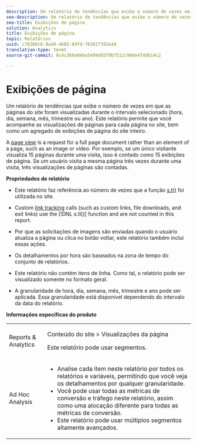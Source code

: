 ```yaml
---
description: Um relatório de tendências que exibe o número de vezes em que as páginas do site foram visualizadas durante o intervalo selecionado (hora, dia, semana, mês, trimestre ou ano). Este relatório permite que você acompanhe as visualizações de páginas para cada página no site, bem como um agregado de exibições de página do site inteiro.
seo-description: Um relatório de tendências que exibe o número de vezes em que as páginas do site foram visualizadas durante o intervalo selecionado (hora, dia, semana, mês, trimestre ou ano). Este relatório permite que você acompanhe as visualizações de páginas para cada página no site, bem como um agregado de exibições de página do site inteiro.
seo-title: Exibições de página
solution: Analytics
title: Exibições de página
topic: Relatórios
uuid: c78260c6-9ad4-4b85-84fd-763627392e44
translation-type: tm+mt
source-git-commit: 8c4c368a84ba5499d85f0b7512c99de47ddb14c2

---
```



# Exibições de página

Um relatório de tendências que exibe o número de vezes em que as páginas do site foram visualizadas durante o intervalo selecionado (hora, dia, semana, mês, trimestre ou ano). Este relatório permite que você acompanhe as visualizações de páginas para cada página no site, bem como um agregado de exibições de página do site inteiro.

A [page view](/help/components/c-variables/c-metrics/metrics-page-view.md) is a request for a full page document rather than an element of a page, such as an image or video. Por exemplo, se um único visitante visualiza 15 páginas durante uma visita, isso é contado como 15 exibições de página. Se um usuário visita a mesma página três vezes durante uma visita, três visualizações de páginas são contadas.

**Propriedades de relatório**

* Este relatório faz referência ao número de vezes que a função [s.t()](https://marketing.adobe.com/resources/help/en_US/sc/implement/c_the_s.t(.html)function) foi utilizada no site.
* Custom [link tracking](https://marketing.adobe.com/resources/help/en_US/sc/implement/c_linktracking.html) calls (such as custom links, file downloads, and exit links) use the [!DNL s.tl()] function and are not counted in this report.

* Por que as solicitações de imagens são enviadas quando o usuário atualiza a página ou clica no botão voltar, este relatório também inclui essas ações.
* Os detalhamentos por hora são baseados na zona de tempo do conjunto de relatórios.
* Este relatório não contém itens de linha. Como tal, o relatório pode ser visualizado somente no formato geral.
* A granularidade de hora, dia, semana, mês, trimestre e ano pode ser aplicada. Essa granularidade está disponível dependendo do intervalo da data do relatório.

**Informações específicas do produto**

<table id="table_61F964F47D1D43508B271999F495F7F9"> 
 <tbody> 
  <tr> 
   <td colname="col1"> <p> Reports &amp; Analytics </p> </td> 
   <td colname="col2"> <p> <span class="uicontrol"> Conteúdo do site</span> &gt; <span class="uicontrol">Visualizações da página</span> </p> <p>Este relatório pode usar segmentos. </p> </td> 
  </tr> 
  <tr> 
   <td colname="col1"> <p> Ad Hoc Analysis </p> </td> 
   <td colname="col2"> 
    <ul id="ul_DB66B8F9F6BF473A83EC7668F59776D0"> 
     <li id="li_D1CB486058F040859560D5BFDF3972EE"> Analise cada item neste relatório por todos os relatórios e variáveis, permitindo que você veja os detalhamentos por qualquer granularidade. </li> 
     <li id="li_BAADA9ADDD6F47B08D129FD30CD8EF2E">Você pode usar todas as métricas de conversão e tráfego neste relatório, assim como uma alocação diferente para todas as métricas de conversão. </li> 
     <li id="li_3696CA6E0BD54305B3609CCC80F851BA">Este relatório pode usar múltiplos segmentos altamente avançados. </li> 
    </ul> </td> 
  </tr> 
 </tbody> 
</table>

